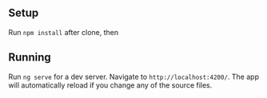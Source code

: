 ## Setup

Run `npm install` after clone, then


## Running

Run `ng serve` for a dev server. Navigate to `http://localhost:4200/`. The app will automatically reload if you change any of the source files.

